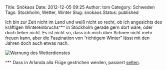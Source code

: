 Title: Snökaos
Date: 2012-12-05 09:25
Author: tom
Category: Schweden
Tags: Stockholm, Wetter, Winter
Slug: snokaos
Status: published

Ich bin zur Zeit nicht im Land und weiß nicht so recht, ob ich
angesichts des kräftigen Wintereinbruchs^\*^ in Stockholm gerade gern
dort wäre, oder doch lieber nicht. Es ist nicht so, dass ich mich über
Schnee nicht mehr freuen kann, aber die Faszination von “richtigem
Winter” lässt mit den Jahren doch auch etwas nach.

![Warnung des
Wetterdienstes](http://www.fiket.de/pic/smhisnokaosdec12.png "Warnung des Wetterdienstes")

^\*^ Dass in Arlanda alla Flüge gestrichen werden, passiert
[selten](http://www.spiegel.de/panorama/gesellschaft/flughafenchaos-der-norden-raeumt-besser-a-735963-5.html).

